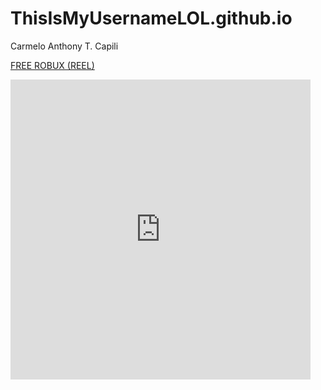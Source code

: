 # ThisIsMyUsernameLOL.github.io
Carmelo Anthony T. Capili

[FREE ROBUX (REEL)](https://www.youtube.com/watch?v=dQw4w9WgXcQ)
<iframe src="https://giphy.com/embed/XHRouN8R7X64VbQOqP" width="480" height="480" frameBorder="0" class="giphy-embed" allowFullScreen></iframe><p><a href="https://giphy.com/gifs/trt-network-moai-trt2-XHRouN8R7X64VbQOqP"
